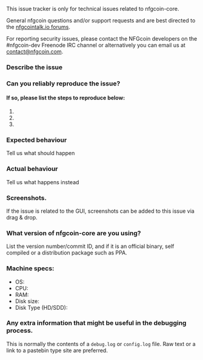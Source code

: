 <!--- Remove sections that do not apply -->

This issue tracker is only for technical issues related to nfgcoin-core.

General nfgcoin questions and/or support requests and are best directed to the [nfgcointalk.io forums](https://nfgcointalk.io/).

For reporting security issues, please contact the NFGcoin developers on the #nfgcoin-dev Freenode IRC channel or alternatively you can email us at contact@nfgcoin.com.

### Describe the issue

### Can you reliably reproduce the issue?
#### If so, please list the steps to reproduce below:
1.
2.
3.

### Expected behaviour
Tell us what should happen

### Actual behaviour
Tell us what happens instead

### Screenshots.
If the issue is related to the GUI, screenshots can be added to this issue via drag & drop.

### What version of nfgcoin-core are you using?
List the version number/commit ID, and if it is an official binary, self compiled or a distribution package such as PPA.

### Machine specs:
- OS:
- CPU:
- RAM:
- Disk size:
- Disk Type (HD/SDD):

### Any extra information that might be useful in the debugging process.
This is normally the contents of a `debug.log` or `config.log` file. Raw text or a link to a pastebin type site are preferred.
